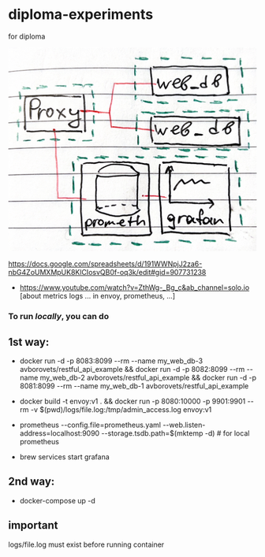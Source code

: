 # diploma-experiments
for diploma

![alt text](./IMG.JPG)


https://docs.google.com/spreadsheets/d/191WWNpjJ2za6-nbG4ZoUMXMpUK8KlCIosvQB0f-oq3k/edit#gid=907731238

 - https://www.youtube.com/watch?v=ZthWg-_Bg_c&ab_channel=solo.io
[about metrics logs ... in envoy, prometheus, ...]

### To run *locally*, you can do

## 1st way:

 - docker run -d -p 8083:8099 --rm --name my_web_db-3 avborovets/restful_api_example && docker run -d -p 8082:8099 --rm --name my_web_db-2 avborovets/restful_api_example && docker run -d -p 8081:8099 --rm --name my_web_db-1 avborovets/restful_api_example

 - docker build -t envoy:v1 . && docker run -p 8080:10000 -p 9901:9901 --rm -v $(pwd)/logs/file.log:/tmp/admin_access.log envoy:v1

 - prometheus --config.file=prometheus.yaml --web.listen-address=localhost:9090 --storage.tsdb.path=$(mktemp -d)  # for local prometheus

 - brew services start grafana

## 2nd way:

 - docker-compose up -d


## important
logs/file.log must exist before running container 
